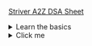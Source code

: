[Striver A2Z DSA Sheet](https://takeuforward.org/strivers-a2z-dsa-course/strivers-a2z-dsa-course-sheet-2/)

<details>
  <summary>Learn the basics</summary>

#### Learn the basics

1. Things to Know in C++/Java/Python or any language
    1. [Python Output Formatting](https://www.geeksforgeeks.org/python-output-formatting/)
    2. [Iterate over multiple lists simultaneously `zip` _(smallest by default)_, `zip_longest`](https://www.geeksforgeeks.org/python-iterate-multiple-lists-simultaneously/)
    3. [Accept multiple arguments to a method &nbsp;&nbsp; **or** <br>Variable-length arguments (`*args`, `**kwargs`) in Python](https://note.nkmk.me/en/python-args-kwargs-usage/)
2. Build-up Logical Thinking
    1. [Must do Pattern Problems before starting DSA](https://takeuforward.org/strivers-a2z-dsa-course/must-do-pattern-problems-before-starting-dsa/)
    2. [Patterns Code](1_Basics/2_PatternProblems/patterns.py)
3. Collections in Python
4. Basic Math
    1. [Count digits in a number](1_Basics/4_Math/count_digits.py)
    2. [Reverse a number](1_Basics/4_Math/reverse_a_number.py)
    3. [check_palindrome_number](1_Basics/4_Math/check_palindrome_number.py)
        1. Variations : With Space, Without space, When number is very huge that it can't fit long
    4. [GCD or HCF of two numbers](1_Basics/4_Math/gcd_and_lcm/gcd_of_two_numbers.py)
        1. [GCD or HCF of Multiple numbers](1_Basics/4_Math/gcd_and_lcm/gcd_of_multiple_numbers.py)
    5. [LCM of two numbers](1_Basics/4_Math/gcd_and_lcm/lcm_of_two_numbers.py)
        1. [LCM of multiple numbers](1_Basics/4_Math/gcd_and_lcm/lcm_of_multiple_numbers.py) : What's the catch here?
    6. [Armstrong Number](1_Basics/4_Math/armstrong_number.py)
    7. [All Divisors of a Number](1_Basics/4_Math/all_divisors.py)
5. Recursion
    * For Recursion the absolute OG is Aditya Verma
    * [Recursion Playlist](https://www.youtube.com/playlist?list=PL_z_8CaSLPWeT1ffjiImo0sYTcnLzo-wY) This should be more than enough to understand recursion
    * **TODO** -> Will do these recursion problem when I revise recursion from my notes of these videos, till then I can move on
6. Hashing
    * [Count frequency of each element in the array](1_Basics/6_Hashing/count_frequenc_of_array_elements.py)
    * [Find the highest/lowest frequency element](1_Basics/6_Hashing/find_highest_and_lowest_frequency_element.py)

7. Sorting
    * What is stability in sorting algorithms?
    * Which algorithms are stable and which of them are unstable?
    * [Selection Sort](2_Sorting/selection_sort.py)
      <details>
            <summary>details</summary>

        * In the normal Selection sort (asc order)
        * We traverse from let to right and
        * The sorted array is also build form left to right direction
        * Basically : Here we push the smallest element to the first

      ##### Questions?
        * [GFG Article For Answers](https://www.geeksforgeeks.org/selection-sort/)
        * What are the Boundary Cases of Selection Sort algorithm?
            * When does it take maximum time and
            * When does it take minimum time?
            * What's the time in each case
        * Is Selection Sort an in-place sorting algorithm?
        * Is Selection Sort a stable algorithm?
        * When is the Selection Sort algorithm used?

      </details>

    * [Bubble Sort](2_Sorting/bubble_sort.py)
      <details>
            <summary>details</summary>

        * In the normal Bubble sort (asc order)
        * We traverse from let to right and
        * But The sorted array is build form right to left direction
        * Basically : Here we push the largest element to the end

      ##### Questions?
        * [GFG Article For Answers](https://www.geeksforgeeks.org/bubble-sort/)
        * What are the Boundary Cases of Bubble Sort algorithm?
            * When does it take maximum time and
            * When does it take minimum time?
            * What's the time in each case
        * Is Bubble Sort an in-place sorting algorithm?
        * Is Bubble Sort a stable algorithm?
        * When is the Bubble Sort algorithm used?

      </details>

    * [Insertion Sort](2_Sorting/insertion_sort.py)
      <details>
        <summary>details</summary>

        * Insertion sort is a bit trickier than selection and bubble sort,
        * and its is also used in many other places, with some modification

        <hr>

      ##### Questions?
        * [GFG Article For Answers](https://www.geeksforgeeks.org/insertion-sort/)
        * What are the Boundary Cases of Insertion Sort algorithm?
            * When does it take maximum time and
            * When does it take minimum time?
            * What's the time in each case
        * What are the Algorithmic Paradigm of Insertion Sort algorithm?
        * Is Insertion Sort an in-place sorting algorithm?
        * Is Insertion Sort a stable algorithm?
        * When is the Insertion Sort algorithm used?

      </details>

        - What is [Binary Insertion Sort](https://www.geeksforgeeks.org/binary-insertion-sort/)?
            * We can use binary search to reduce the number of comparisons in normal insertion sort.
            * Binary Insertion Sort uses binary search to find the proper location to insert the selected item at each iteration.
            * In normal insertion, sorting takes O(i) (at ith iteration) in worst case.
            * We can reduce it to O(log i) by using binary search.
            * The algorithm, as a whole, still has a running worst case running time of O(n^2) because of the series of swaps required for each insertion.

        - How to implement [Insertion Sort in Linked List](https://www.geeksforgeeks.org/insertion-sort-for-singly-linked-list/)?

    * [Difference Bw Selection Sort and Insertion Sort]()
    * [merge_sort](2_Sorting/merge_sort.py)
    * [quick_sort](2_Sorting/quick_sort.py)

#

### Uncategorized

* [Frequency of the Most Frequent Element](https://leetcode.com/problems/frequency-of-the-most-frequent-element/)
    * suggested under [Find the highest/lowest frequency element](1_Basics/6_Hashing/find_highest_and_lowest_frequency_element.py)
    * But it does not fit there

</details>

<details>
  <summary>Click me</summary>

### Heading

1. Foo
2. Bar
    * Baz
    * Qux

### Some Code

  ```js
  function logSomething(something) {
    console.log('Something', something);
  }
  ```

</details>